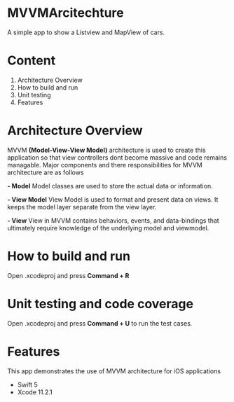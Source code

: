 # MVVMArcitechture
A simple app to show a Listview and MapView of cars.

# Content
1. Architecture Overview
2. How to build and run
3. Unit testing
4. Features

# Architecture Overview
MVVM **(Model-View-View Model)** architecture is used to create this application so that view controllers dont become massive and code remains managable. Major components and there responsibilities for MVVM  architecture are as follows

**- Model** 
Model classes are used to store the actual data or information.

**- View Model** 
View Model is used to format and present data on views. It keeps the model layer separate from the view layer.

**- View** 
View in MVVM contains behaviors, events, and data-bindings that ultimately require knowledge of the underlying model and viewmodel.

# How to build and run
Open .xcodeproj and press **Command + R**

# Unit testing and code coverage
Open .xcodeproj and press **Command + U** to run the test cases.

# Features
This app demonstrates the use of MVVM architecture for iOS applications
- Swift 5
- Xcode 11.2.1
